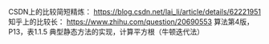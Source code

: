 CSDN上的比较简短精炼：
https://blog.csdn.net/lai_li/article/details/62221951
知乎上的比较长：
https://www.zhihu.com/question/20690553
算法第4版，P13，表1.1.5 典型静态方法的实现，计算平方根（牛顿迭代法）